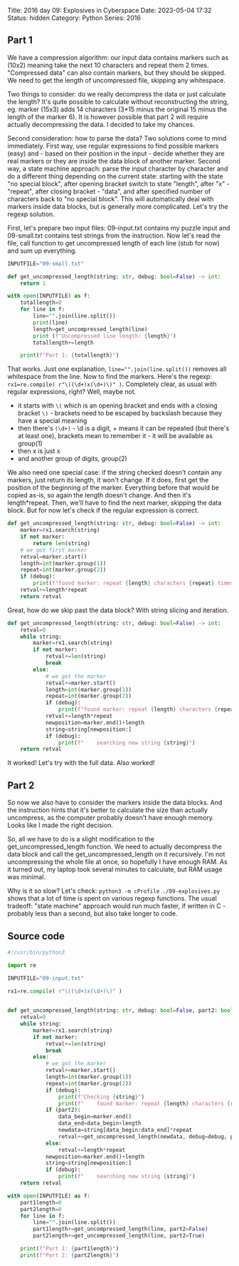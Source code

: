 Title: 2016 day 09: Explosives in Cyberspace
Date: 2023-05-04 17:32
Status: hidden
Category: Python
Series: 2016

## Part 1

We have a compression algorithm: our input data contains markers such as (10x2) meaning take the next 10 characters and repeat them 2 times. "Compressed data" can also contain markers, but they should be skipped. We need to get the length of uncompressed file, skipping any whitespace.

Two things to consider: do we really decompress the data or just calculate the length? It's quite possible to calculate without reconstructing the string,
eg. marker (15x3) adds 14 characters (3*15 minus the original 15 minus the length of the marker 6). It is however possible that part 2 will require actually decompressing the data. I decided to take my chances.

Second consideration: how to parse the data? Two solutions come to mind immediately. First way, use regular expressions to find possible markers (easy) and - based on their position in the input - decide whether they are real markers or they are inside the data block of another marker. Second way, a state machine approach: parse the input character by character and do a different thing depending on the current state: starting with the state "no special block", after opening bracket switch to state "length", after "x" - "repeat", after closing bracket - "data", and after specified number of characters back to "no special block". This will automatically deal with markers inside data blocks, but is generally more complicated. Let's try the regexp solution.

First, let's prepare two input files: 09-input.txt contains my puzzle input and 09-small.txt contains test strings from the instruction. Now let's read the file, call function to get uncompressed length of each line (stub for now) and sum up everything.

```python
INPUTFILE="09-small.txt"

def get_uncompressed_length(string: str, debug: bool=False) -> int:
    return 1

with open(INPUTFILE) as f:
    totallength=0
    for line in f:
        line="".join(line.split())
        print(line)
        length=get_uncompressed_length(line)
        print (f"Uncompressed line length: {length}")
        totallength+=length

    print(f"Part 1: {totallength}")
```

That works. Just one explanation, `line="".join(line.split())` removes all whitespace from the line. Now to find the markers. Here's the regexp: `rx1=re.compile( r"\((\d+)x(\d+)\)" )`. Completely clear, as usual with regular expressions, right? Well, maybe not.

* it starts with `\(` which is an opening bracket and ends with a closing bracket `\)` - brackets need to be escaped by backslash because they have a special meaning
* then there's `(\d+)` - \d is a digit, + means it can be repeated (but there's at least one), brackets mean to remember it - it will be available as group(1)
* then x is just x
* and another group of digits, group(2)

We also need one special case: if the string checked doesn't contain any markers, just return its length, it won't change. If it does, first get the position of the beginning of the marker. Everything before that would be copied as-is, so again the length doesn't change. And then it's length*repeat. Then, we'll have to find the next marker, skipping the data block. But for now let's check if the regular expression is correct.

```python
def get_uncompressed_length(string: str, debug: bool=False) -> int:
    marker=rx1.search(string)
    if not marker:
        return len(string)
    # we got first marker
    retval=marker.start()
    length=int(marker.group(1))
    repeat=int(marker.group(2))
    if (debug):
        print(f"found marker: repeat {length} characters {repeat} times")
    retval+=length*repeat
    return retval
```

Great, how do we skip past the data block? With string slicing and iteration. 

```python
def get_uncompressed_length(string: str, debug: bool=False) -> int:
    retval=0
    while string:
        marker=rx1.search(string)
        if not marker:
            retval+=len(string)
            break
        else:
            # we got the marker
            retval+=marker.start()
            length=int(marker.group(1))
            repeat=int(marker.group(2))
            if (debug):
                print(f"found marker: repeat {length} characters {repeat} times")
            retval+=length*repeat
            newposition=marker.end()+length
            string=string[newposition:]
            if (debug):
                print(f"    searching new string {string}")
    return retval
```

It worked! Let's try with the full data. Also worked!

## Part 2

So now we also have to consider the markers inside the data blocks. And the instruction hints that it's better to calculate the size than actually uncompress, as the computer probably doesn't have enough memory. Looks like I made the right decision. 

So, all we have to do is a slight modification to the get_uncompressed_length function. We need to actually decompress the data block and call the get_uncompressed_length on it recursively. I'm not uncompressing the whole file at once, so hopefully I have enough RAM. As it turned out, my laptop
took several minutes to calculate, but RAM usage was minimal.

Why is it so slow? Let's check: `python3 -m cProfile ./09-explosives.py` shows that a lot of time is spent on various regexp functions.
The usual tradeoff: "state machine" approach would run much faster, if written in C - probably less than a second, but also take longer to code.

## Source code

```python
#!/usr/bin/python3

import re

INPUTFILE="09-input.txt"

rx1=re.compile( r"\((\d+)x(\d+)\)" )
 

def get_uncompressed_length(string: str, debug: bool=False, part2: bool=False) -> int:
    retval=0
    while string:
        marker=rx1.search(string)
        if not marker:
            retval+=len(string)
            break
        else:
            # we got the marker
            retval+=marker.start()
            length=int(marker.group(1))
            repeat=int(marker.group(2))
            if (debug):
                print(f"Checking {string}")
                print(f"    found marker: repeat {length} characters {repeat} times")
            if (part2):
                data_begin=marker.end()
                data_end=data_begin+length
                newdata=string[data_begin:data_end]*repeat
                retval+=get_uncompressed_length(newdata, debug=debug, part2=True)
            else:
                retval+=length*repeat
            newposition=marker.end()+length
            string=string[newposition:]
            if (debug):
                print(f"    searching new string {string}")
    return retval

with open(INPUTFILE) as f:
    part1length=0
    part2length=0
    for line in f:
        line="".join(line.split())
        part1length+=get_uncompressed_length(line, part2=False)
        part2length+=get_uncompressed_length(line, part2=True)

    print(f"Part 1: {part1length}")
    print(f"Part 2: {part2length}")
```